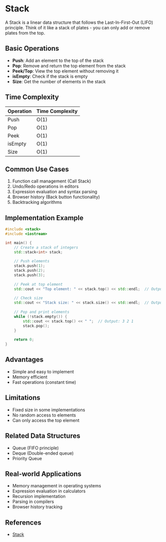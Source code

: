 # Stack

A Stack is a linear data structure that follows the Last-In-First-Out (LIFO) principle. Think of it like a stack of plates - you can only add or remove plates from the top.

## Basic Operations

- **Push**: Add an element to the top of the stack
- **Pop**: Remove and return the top element from the stack
- **Peek/Top**: View the top element without removing it
- **isEmpty**: Check if the stack is empty
- **Size**: Get the number of elements in the stack

## Time Complexity

| Operation | Time Complexity |
|-----------|----------------|
| Push      | O(1)           |
| Pop       | O(1)           |
| Peek      | O(1)           |
| isEmpty   | O(1)           |
| Size      | O(1)           |

## Common Use Cases

1. Function call management (Call Stack)
2. Undo/Redo operations in editors
3. Expression evaluation and syntax parsing
4. Browser history (Back button functionality)
5. Backtracking algorithms

## Implementation Example

```c++
#include <stack>
#include <iostream>

int main() {
    // Create a stack of integers
    std::stack<int> stack;
    
    // Push elements
    stack.push(1);
    stack.push(2);
    stack.push(3);
    
    // Peek at top element
    std::cout << "Top element: " << stack.top() << std::endl;  // Output: 3
    
    // Check size
    std::cout << "Stack size: " << stack.size() << std::endl;  // Output: 3
    
    // Pop and print elements
    while (!stack.empty()) {
        std::cout << stack.top() << " ";  // Output: 3 2 1
        stack.pop();
    }
    
    return 0;
}
```

## Advantages

- Simple and easy to implement
- Memory efficient
- Fast operations (constant time)

## Limitations

- Fixed size in some implementations
- No random access to elements
- Can only access the top element

## Related Data Structures

- Queue (FIFO principle)
- Deque (Double-ended queue)
- Priority Queue

## Real-world Applications

- Memory management in operating systems
- Expression evaluation in calculators
- Recursion implementation
- Parsing in compilers
- Browser history tracking

## References

- [Stack](https://en.wikipedia.org/wiki/Stack_(data_structure))
